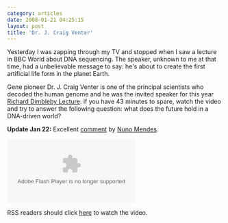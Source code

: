 ```yaml
---
category: articles
date: 2008-01-21 04:25:15
layout: post
title: 'Dr. J. Craig Venter'
---
```


<p>Yesterday I was zapping through my TV and stopped when I saw a lecture in BBC World about DNA sequencing. The speaker, unknown to me at that time, had a unbelievable message to say: he's about to create the first artificial life form in the planet Earth.</p>

<p>Gene pioneer Dr. J. Craig Venter is one of the principal scientists who decoded the human genome and he was the invited speaker for this year <a href="http://en.wikipedia.org/wiki/Richard_Dimbleby_Lecture">Richard Dimbleby Lecture</a>. if you have 43 minutes to spare, watch the video and try to answer the following question: what does the future hold in a DNA-driven world?</p>

<p><strong>Update Jan 22:</strong> Excellent <a href="//joaobordalo.com/articles/2008/01/21/dr-j-craig-venter#comments">comment</a> by <a href="http://logorreia.blogspot.com/">Nuno Mendes</a>.</p>

<embed id="VideoPlayback" type="application/x-shockwave-flash" src="http://video.google.com/googleplayer.swf?docId=4893602463025557866&hl=en" flashvars="" />

<p>RSS readers should click <a href="//joaobordalo.com/articles/2008/01/21/dr-j-craig-venter">here</a> to watch the video.</p>
